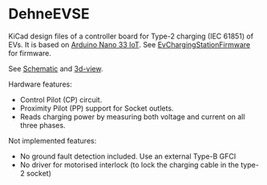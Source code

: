# DehneEVSE

KiCad design files of a controller board for Type-2 charging (IEC 61851) of EVs. It is based 
on [Arduino Nano 33 IoT](https://store.arduino.cc/arduino-nano-33-iot). 
See [EvChargingStationFirmware](https://github.com/sebdehne/EvChargingStationFirmware) for firmware.

See [Schematic](Media/schematic.pdf) and [3d-view](Media/PCB-3d-view.png).

Hardware features:
- Control Pilot (CP) circuit.
- Proximity Pilot (PP) support for Socket outlets.
- Reads charging power by measuring both voltage and current on all three phases.

Not implemented features:
- No ground fault detection included. Use an external Type-B GFCI
- No driver for motorised interlock (to lock the charging cable in the type-2 socket)

